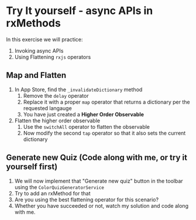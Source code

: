 # Try It yourself - async APIs in rxMethods
In this exercise we will practice:
1. Invoking async APIs
2. Using Flattening `rxjs` operators

## Map and Flatten
1. In App Store, find the `_invalidateDictionary` method
   1. Remove the `delay` operator
   2. Replace it with a proper `map` operator that returns a dictionary per the requested langauge
   3. You have just created a **Higher Order Observable**
2. Flatten the higher order observable
   1. Use the `switchAll` operator to flatten the observable
   2. Now modify the second `tap` operator so that it also sets the current dictionary

## Generate new Quiz (Code along with me, or try it yourself first)
1. We will now implement that "Generate new quiz" button in the toolbar using the `ColorQuizGeneratorService`
2. Try to add an rxMethod for that
3. Are you using the best flattening operator for this scenario?
4. Whether you have succeeded or not, watch my solution and code along with me.








